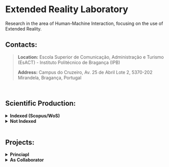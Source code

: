 # Extended Reality Laboratory

Research in the area of ​​Human-Machine Interaction, focusing on the use of Extended Reality.

## Contacts:
>**Location:** Escola Superior de Comunicação, Administração e Turismo (EsACT) - Instituto Politécnico de Bragança (IPB)
>
>**Address:** Campus do Cruzeiro, Av. 25 de Abril Lote 2, 5370-202 Mirandela, Bragança, Portugal

<br/>

## Scientific Production:

<details>
  <summary> <b>Indexed (Scopus/WoS)</b> </summary>
  <br/>
  
  | Year | Type | Citation | DOI |
  | --- | --- | --- | --- |
  | 2024 | Article | Cunha, Carlos R.; Moreira, André Silva; Coelho, Sílvia; Mendonça, Vítor; Gomes, João Pedro (2024). Converging extended reality and Machine Learning to improve the lecturing of geometry in basic education. Journal of Engineering Research. ISSN 2307-1877 | [Link](https://doi.org/10.1016/j.jer.2024.10.016)  |
  | 2024 | Conference Paper | Cunha, C.R., Moreira, A., Coelho, S., Mendonça, V., Gomes, J.P. (2024). Empowering the Teaching and Learning of Geometry in Basic Education by Combining Extended Reality and Machine Learning. In World Conference on Information Systems and Technologies (WorldCIST’24). Cham: Springer. p. 98-109. ISBN 978-3-031-60223-8 | [Link](https://doi.org/10.1007/978-3-031-60224-5_11)  |
  | 2024 | Book Chapter | Cunha, Carlos R.; Moreira, André Silva; Pires, Luís; Fernandes, Paula O. (2024). Intangible approaches to improve individual health indicators and empower caregivers. In Internet of everything for smart city and smart healthcare applications. Switzerland: Springer. ISBN 978-3-031-34600-2 | [Link](https://doi.org/10.1007/978-3-031-34601-9_11) |
  | 2023 | Conference Paper | Cunha, Carlos R.; Moreira, André Silva; Pires, Luís; Fernandes, Paulo O. (2023). Using mixed reality and machine learning to assist caregivers in nursing home and promote well-being. In International Conference on ENTERprise Information Systems / ProjMAN – International Conference on Project MANagement / HCist – International Conference on Health and Social Care Information Systems and Technologies - Centeris 2022. Procedia Computer Science. p. 1081-1088. ISSN 1877-0509 | [Link](https://doi.org/10.1016/j.procs.2023.01.387) |
  | 2022 | Conference Paper | Cunha, C.R., Mendonça, V., Moreira, A., Gomes, J.P., Carvalho, A. (2022). Using Virtual Reality in Museums to Bridge the Gap Between Material Heritage and the Interpretation of Its Immaterial Context. In: Abreu, A., Liberato, D., Garcia Ojeda, J.C. (eds) Advances in Tourism, Technology and Systems. Smart Innovation, Systems and Technologies, vol 293. Springer, Singapore. | [Link](https://doi.org/10.1007/978-981-19-1040-1_34) |

</details>

<details>
  <summary> <b> Not Indexed</b> </summary>
  <br/>
  
  | Year | Citation |
  | --- | --- |
  | 2022 | Cunha, Carlos R.; Mendonça, Vitor; Gomes, João Pedro; Morais, Elisabete Paulo; Moreira, André (2022). Leveraging the promotion of tourist destinations and the interpretation of their heritage using virtual reality. Journal of Innovation & Business Best Practice. ISSN 2166-0743. p. 1-11 |
  | 2021 | Cunha, Carlos R.; Mendonça, Vítor; Gomes, João Pedro; Morais, Elisabete Paulo; Moreira, André (2021). The use of virtual reality to boost the promotion of touristic destinations and the interpretation of heritage. In 37th International Business Information Management Association Conference. p. 9170-9176. ISBN 978-0-9998551-6-4 |

</details>


<br/>

## Projects:

<details>
  <summary> <b>Princiapl</b> </summary>
  <br/>
  
  | Period | Code Name | Description | Technologies |
  | --- | --- | --- | --- |
  | Feb 2021 - Jul 2021 | Oliveria and Olive Oil Museum | Potential use of Extended Reality to promote tourist attractions and interpret cultural heritage | Virtual Reality  |
  | Feb 2021 - Jul 2021 | EsACT Tour | Potential use of Extended Reality for remote access and independent/assisted exploration | Virtual Reality  |
  | Dec 2023 – Jun 2024 | ReChef | Mobile Application to promote Sustainability and Healthy Eating |  |
  | Jun 2024 – Current | Smart Mirandela | Use of Sensors to Monitor Mirandela spaces |  |
  | Dec 2023 – Current | Teaching Geometry | Use of technology to reinforce the study of Geometry and develop the capacity for abstraction |  |
  | Dec 2023 – Current | APPACDM Mirandela | Partnership with the Portuguese Association of Parents and Friends of Mentally Disabled Citizens of Mirandela |  |

</details>

<details>
  <summary> <b>As Collaborator</b> </summary>
  <br/>
  
  | Period | Code Name | Princiapl | Description | Technologies |
  | --- | --- | --- | --- | --- |
  | Mar 2022 – Sep 2023 | GreenHealth | UNIAG | Digital and biological asset-based strategies to improve well-being and promote green health | Virtual Reality, Mixed Reality, IoT |
  | Jan 2025 - Current | Drivolution | CEDRI | Promote the creation of a Factory of the Future model, (...) capable of responding to digital transformation in the automotive sector | |

</details>


<!--

**Here are some ideas to get you started:**

🙋‍♀️ A short introduction - what is your organization all about?
🌈 Contribution guidelines - how can the community get involved?
👩‍💻 Useful resources - where can the community find your docs? Is there anything else the community should know?
🍿 Fun facts - what does your team eat for breakfast?
🧙 Remember, you can do mighty things with the power of [Markdown](https://docs.github.com/github/writing-on-github/getting-started-with-writing-and-formatting-on-github/basic-writing-and-formatting-syntax)
-->
